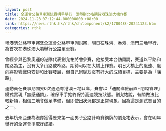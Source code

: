 ```yaml
---
layout: post
title: 全運會公路單車測試賽明早舉行　港隊劉允祐期待港珠澳大橋作賽
date: 2024-11-23 07:12:44.000000000 +08:00
link: https://news.rthk.hk/rthk/ch/component/k2/1780488-20241123.htm
categories: rthk
---
```


粵港澳公路單車賽暨全運會公路單車測試賽，明日在珠海、香港、澳門三地舉行，為首次在港珠澳大橋舉行公路單車賽。

曾經參與巴黎奧運的港隊代表劉允祐將會參賽，他接受本台訪問說，賽道以平路和闊路為主，沒有太多山路或窄路，期待可以在大橋上作賽。明日大橋上的風速、風向將影響戰術安排和比賽發展，但自己同隊友沒有好大的成績目標，主要是為「睇路」。

運動員在賽事期間要6次通過粵港澳三地口岸，賽會以「通關查驗前置+閉環管理」模式實現「無感通關」，確保車手始終保持高速競技狀態。劉允祐說，有關做法比較新穎，相信三地會做足準備，但即使出狀況都是正常現象，因為這是測試賽目的之一。

去年杭州亞運為港隊獲得歷來第一面男子公路計時賽銅牌的劉允祐表示，會在明年舉行的全運會爭取好成績。
